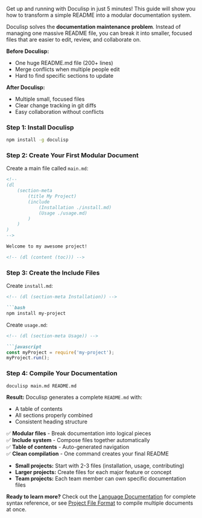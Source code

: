 <!-- (dl (section-meta Get Started)) -->

Get up and running with Doculisp in just 5 minutes! This guide will show you how to transform a simple README into a modular documentation system.

<!-- (dl (# What is Doculisp?)) -->

Doculisp solves the **documentation maintenance problem**. Instead of managing one massive README file, you can break it into smaller, focused files that are easier to edit, review, and collaborate on.

**Before Doculisp:**
- One huge README.md file (200+ lines)
- Merge conflicts when multiple people edit
- Hard to find specific sections to update

**After Doculisp:**
- Multiple small, focused files
- Clear change tracking in git diffs
- Easy collaboration without conflicts

<!-- (dl (# 5-Minute Tutorial)) -->

### Step 1: Install Doculisp ###

```bash
npm install -g doculisp
```

### Step 2: Create Your First Modular Document ###

Create a main file called `main.md`:

```markdown
<!--
(dl
    (section-meta
        (title My Project)
        (include
            (Installation ./install.md)
            (Usage ./usage.md)
        )
    )
)
-->

Welcome to my awesome project!

<!-- (dl (content (toc))) -->
```

### Step 3: Create the Include Files ###

Create `install.md`:

```markdown
<!-- (dl (section-meta Installation)) -->

```bash
npm install my-project
```

Create `usage.md`:

```markdown
<!-- (dl (section-meta Usage)) -->

```javascript
const myProject = require('my-project');
myProject.run();
```

### Step 4: Compile Your Documentation ###

```bash
doculisp main.md README.md
```

**Result:** Doculisp generates a complete `README.md` with:
- A table of contents
- All sections properly combined
- Consistent heading structure

<!-- (dl (# What You Just Learned)) -->

✅ **Modular files** - Break documentation into logical pieces  
✅ **Include system** - Compose files together automatically  
✅ **Table of contents** - Auto-generated navigation  
✅ **Clean compilation** - One command creates your final README

<!-- (dl (# Next Steps)) -->

- **Small projects:** Start with 2-3 files (installation, usage, contributing)
- **Larger projects:** Create files for each major feature or concept
- **Team projects:** Each team member can own specific documentation files

**Ready to learn more?** Check out the [Language Documentation](./LANG.md) for complete syntax reference, or see [Project File Format](./PROJECT.md) to compile multiple documents at once.